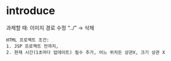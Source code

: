 # introduce

 과제할 때: 이미지 경로 수정 “../” → 삭제
    
    HTML 프로젝트 조건: 
    1. JSP 프로젝트 전까지, 
    2. 현재 시간(1초마다 업데이트) 필수 추가, 어느 위치든 상관X, 크기 상관 X
